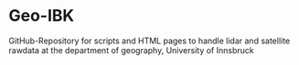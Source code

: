 # Geo-IBK
GitHub-Repository for scripts and HTML pages to handle lidar and satellite rawdata at the department of geography, University of Innsbruck

